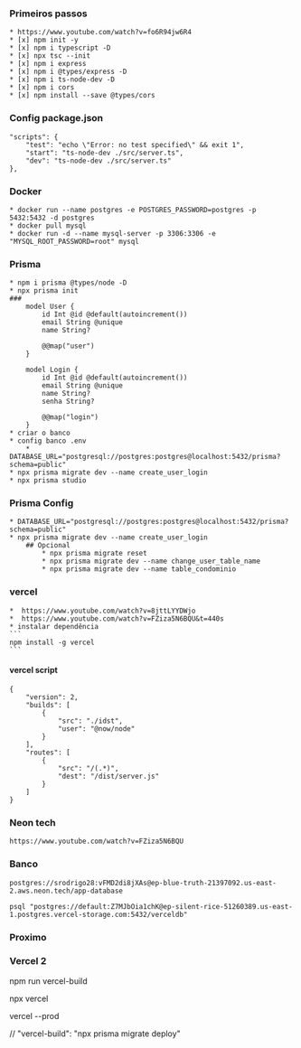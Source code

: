 ### Primeiros passos
    * https://www.youtube.com/watch?v=fo6R94jw6R4
    * [x] npm init -y
    * [x] npm i typescript -D
    * [x] npx tsc --init
    * [x] npm i express
    * [x] npm i @types/express -D
    * [x] npm i ts-node-dev -D
    * [x] npm i cors
    * [x] npm install --save @types/cors

### Config package.json
    "scripts": {
        "test": "echo \"Error: no test specified\" && exit 1",
        "start": "ts-node-dev ./src/server.ts",
        "dev": "ts-node-dev ./src/server.ts"
    },
### Docker
    * docker run --name postgres -e POSTGRES_PASSWORD=postgres -p 5432:5432 -d postgres
    * docker pull mysql
    * docker run -d --name mysql-server -p 3306:3306 -e "MYSQL_ROOT_PASSWORD=root" mysql
### Prisma
    * npm i prisma @types/node -D
    * npx prisma init
    ### 
        model User {
            id Int @id @default(autoincrement())
            email String @unique
            name String?

            @@map("user")
        }

        model Login {
            id Int @id @default(autoincrement())
            email String @unique
            name String?
            senha String?

            @@map("login")
        }
    * criar o banco
    * config banco .env
        * DATABASE_URL="postgresql://postgres:postgres@localhost:5432/prisma?schema=public"
    * npx prisma migrate dev --name create_user_login
    * npx prisma studio
        

### Prisma Config
    * DATABASE_URL="postgresql://postgres:postgres@localhost:5432/prisma?schema=public"
    * npx prisma migrate dev --name create_user_login
        ## Opcional 
            * npx prisma migrate reset
            * npx prisma migrate dev --name change_user_table_name
            * npx prisma migrate dev --name table_condominio

### vercel
    *  https://www.youtube.com/watch?v=8jttLYYDWjo
    *  https://www.youtube.com/watch?v=FZiza5N6BQU&t=440s
    * instalar dependência
    ```
    npm install -g vercel
    ```
#### vercel script
```
{
    "version": 2,
    "builds": [
        {
            "src": "./idst",
            "user": "@now/node"
        }
    ],
    "routes": [
        {
            "src": "/(.*)",
            "dest": "/dist/server.js"
        }
    ]
}
```
### Neon tech
```
https://www.youtube.com/watch?v=FZiza5N6BQU
```
### Banco
```
postgres://srodrigo28:vFMD2di8jXAs@ep-blue-truth-21397092.us-east-2.aws.neon.tech/app-database
```

```
psql "postgres://default:Z7MJbOia1chK@ep-silent-rice-51260389.us-east-1.postgres.vercel-storage.com:5432/verceldb"
```
### Proximo
### Vercel 2

npm run vercel-build

npx vercel 

vercel --prod

// "vercel-build": "npx prisma migrate deploy"
